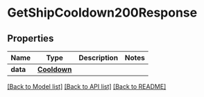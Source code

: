 # GetShipCooldown200Response

## Properties
Name | Type | Description | Notes
------------ | ------------- | ------------- | -------------
**data** | [**Cooldown**](Cooldown.md) |  | 

[[Back to Model list]](../README.md#documentation-for-models) [[Back to API list]](../README.md#documentation-for-api-endpoints) [[Back to README]](../README.md)


